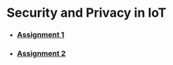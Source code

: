 # Security and Privacy in IoT

- ### [Assignment 1](./security-and-privacy-in-iot/assignment-1)

- ### [Assignment 2](./security-and-privacy-in-iot/assignment-2)
